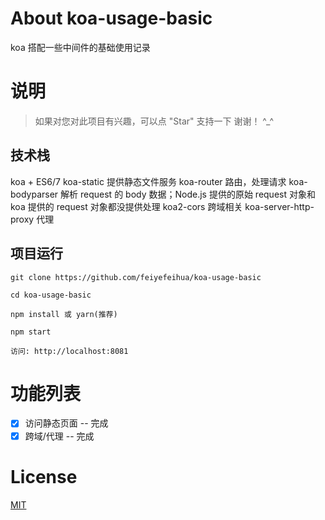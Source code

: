 # About koa-usage-basic

koa 搭配一些中间件的基础使用记录

# 说明

> 如果对您对此项目有兴趣，可以点 "Star" 支持一下 谢谢！ ^\_^

## 技术栈

koa + ES6/7
koa-static 提供静态文件服务
koa-router 路由，处理请求
koa-bodyparser 解析 request 的 body 数据；Node.js 提供的原始 request 对象和 koa 提供的 request 对象都没提供处理
koa2-cors 跨域相关
koa-server-http-proxy 代理

## 项目运行

```
git clone https://github.com/feiyefeihua/koa-usage-basic  

cd koa-usage-basic  

npm install 或 yarn(推荐)

npm start

访问: http://localhost:8081

```

# 功能列表

- [x] 访问静态页面 -- 完成
- [x] 跨域/代理 -- 完成

# License

[MIT](https://github.com/feiyefeihua/koa-usage-basic/blob/main/LICENSE)
